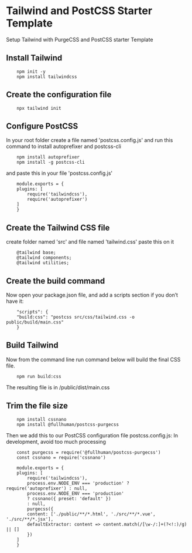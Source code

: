 # Tailwind and PostCSS Starter Template

Setup Tailwind with PurgeCSS and PostCSS starter Template

## Install Tailwind

        npm init -y
        npm install tailwindcss

## Create the configuration file

        npx tailwind init

## Configure PostCSS

In your root folder create a file named 'postcss.config.js' and run this command to install autoprefixer and postcss-cli

        npm install autoprefixer
        npm install -g postcss-cli

and paste this in your file 'postcss.config.js'

        module.exports = {
        plugins: [
            require('tailwindcss'),
            require('autoprefixer')
        ]
        }

## Create the Tailwind CSS file

create folder named 'src' and file named 'tailwind.css' paste this on it

        @tailwind base;
        @tailwind components;
        @tailwind utilities;

## Create the build command

Now open your package.json file, and add a scripts section if you don’t have it:

        "scripts": {
        "build:css": "postcss src/css/tailwind.css -o public/build/main.css"
        }

## Build Tailwind

Now from the command line run command below will build the final CSS file.

        npm run build:css

The resulting file is in /public/dist/main.css

<!-- ## Automatically regenerate the CSS upon file changes

simply run this command

        npm install watch

and add the watch script to your package.json file

        "scripts": {
        "build:css": "postcss src/tailwind.css -o static/dist/tailwind.css",
        "watch": "watch 'npm run build:css' ./layouts"
        }

Now run 

        npm run watch

and you should be good to go! -->

## Trim the file size

        npm install cssnano
        npm install @fullhuman/postcss-purgecss

Then we add this to our PostCSS configuration file postcss.config.js:
In development, avoid too much processing

        const purgecss = require('@fullhuman/postcss-purgecss')
        const cssnano = require('cssnano')

        module.exports = {
        plugins: [
            require('tailwindcss'),
            process.env.NODE_ENV === 'production' ? require('autoprefixer') : null,
            process.env.NODE_ENV === 'production'
            ? cssnano({ preset: 'default' })
            : null,
            purgecss({
            content: ['./public/**/*.html', './src/**/*.vue', './src/**/*.jsx'],
            defaultExtractor: content => content.match(/[\w-/:]+(?<!:)/g) || []
            })
        ]
        }

